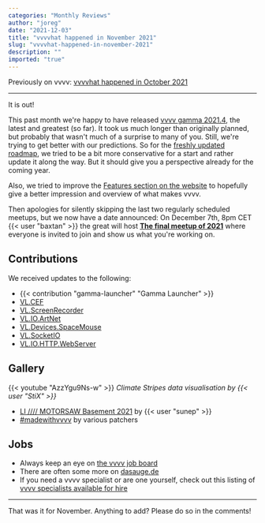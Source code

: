 ```yaml
---
categories: "Monthly Reviews"
author: "joreg"
date: "2021-12-03"
title: "vvvvhat happened in November 2021"
slug: "vvvvhat-happened-in-november-2021"
description: ""
imported: "true"
---
```



Previously on vvvv: [vvvvhat happened in October 2021](/blog/2021/vvvvhat-happened-in-october-2021)

---
It is out!

This past month we're happy to have released [vvvv gamma 2021.4](/blog/2022/vvvv-gamma-2021.4-release), the latest and greatest (so far). It took us much longer than originally planned, but probably that wasn't much of a surprise to many of you. Still, we're trying to get better with our predictions. So for the [freshly updated roadmap](https://thegraybook.vvvv.org/roadmap/planned.html), we tried to be a bit more conservative for a start and rather update it along the way. But it should give you a perspective already for the coming year. 

Also, we tried to improve the [Features section on the website](https://visualprogramming.net/#Features) to hopefully give a better impression and overview of what makes vvvv. 

Then apologies for silently skipping the last two regularly scheduled meetups, but we now have a date announced: On December 7th, 8pm CET {{< user "baxtan" >}} the great will host **[The final meetup of 2021](/blog/2021/15.-vvvv-worldwide-meetup)** where everyone is invited to join and show us what you're working on.

## Contributions
We received updates to the following:
* {{< contribution "gamma-launcher" "Gamma Launcher" >}}
* [VL.CEF](https://www.nuget.org/packages/VL.CEF/)
* [VL.ScreenRecorder](https://www.nuget.org/packages/VL.ScreenRecorder)
* [VL.IO.ArtNet](https://www.nuget.org/packages/VL.IO.ArtNet)
* [VL.Devices.SpaceMouse](https://www.nuget.org/packages/VL.Devices.SpaceMouse)
* [VL.SocketIO](https://www.nuget.org/packages/VL.SocketIO)
* [VL.IO.HTTP.WebServer](https://www.nuget.org/packages/VL.IO.HTTP.WebServer)

## Gallery
{{< youtube "AzzYgu9Ns-w" >}}
*Climate Stripes data visualisation by {{< user "StiX" >}}*

* [LI //// MOTORSAW Basement 2021](https://youtu.be/1jgxhhzyvzs) by {{< user "sunep" >}}
* [#madewithvvvv](https://www.picuki.com/tag/madewithvvvv) by various patchers

## Jobs
* Always keep an eye on [the vvvv job board](https://discourse.vvvv.org/c/jobs)
* There are often some more on [dasauge.de](https://dasauge.de/sta/Vvvv/)
* If you need a vvvv specialist or are one yourself, check out this listing of [vvvv specialists available for hire](https://vvvv.org/documentation/vvvv-specialists-available-for-hire)

---

That was it for November. Anything to add? Please do so in the comments!